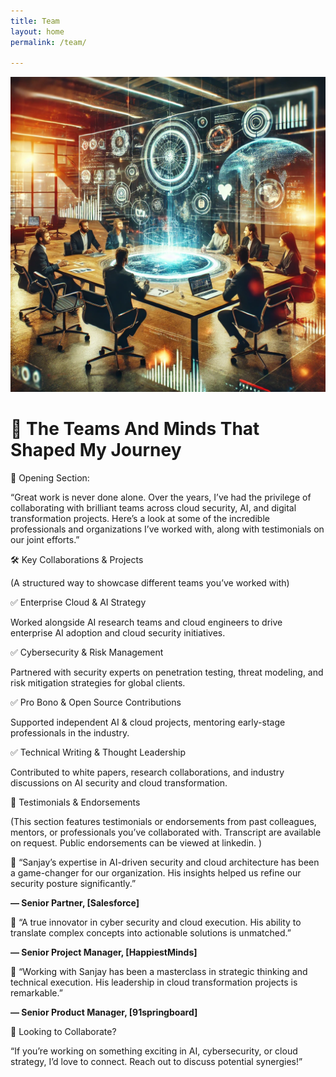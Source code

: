 ```yaml
---
title: Team
layout: home
permalink: /team/

---
```


![Team Collaboration](/images/sa-pro-image-rnd-1.png)

# 🚀  The Teams And Minds That Shaped My Journey

🔹 Opening Section: 

 
 

“Great work is never done alone. Over the years, I’ve had the privilege of collaborating with brilliant teams across cloud security, AI, and digital transformation projects. Here’s a look at some of the incredible professionals and organizations I’ve worked with, along with testimonials on our joint efforts.” 

 

 

🛠️ Key Collaborations & Projects 

 
 

(A structured way to showcase different teams you’ve worked with) 

 
 

✅ Enterprise Cloud & AI Strategy 

Worked alongside AI research teams and cloud engineers to drive enterprise AI adoption and cloud security initiatives. 

 
 

✅ Cybersecurity & Risk Management 

Partnered with security experts on penetration testing, threat modeling, and risk mitigation strategies for global clients. 

 
 

✅ Pro Bono & Open Source Contributions 

Supported independent AI & cloud projects, mentoring early-stage professionals in the industry. 

 
 

✅ Technical Writing & Thought Leadership 

Contributed to white papers, research collaborations, and industry discussions on AI security and cloud transformation. 

 

 

 

📢 Testimonials & Endorsements 

 
 

(This section features testimonials or endorsements from past colleagues, mentors, or professionals you’ve collaborated with. Transcript are available on request. Public endorsements can be viewed at linkedin. ) 

 
 

💬 “Sanjay’s expertise in AI-driven security and cloud architecture has been a game-changer for our organization. His insights helped us refine our security posture significantly.” 

**— Senior Partner, [Salesforce]** 

 
 

💬 “A true innovator in cyber security and cloud execution. His ability to translate complex concepts into actionable solutions is unmatched.” 

**— Senior Project Manager, [HappiestMinds]** 

 
 

💬 “Working with Sanjay has been a masterclass in strategic thinking and technical execution. His leadership in cloud transformation projects is remarkable.” 

**— Senior Product Manager, [91springboard]** 

 


 

 

🤝 Looking to Collaborate? 

 
 

“If you’re working on something exciting in AI, cybersecurity, or cloud strategy, I’d love to connect. Reach out to discuss potential synergies!” 

 
